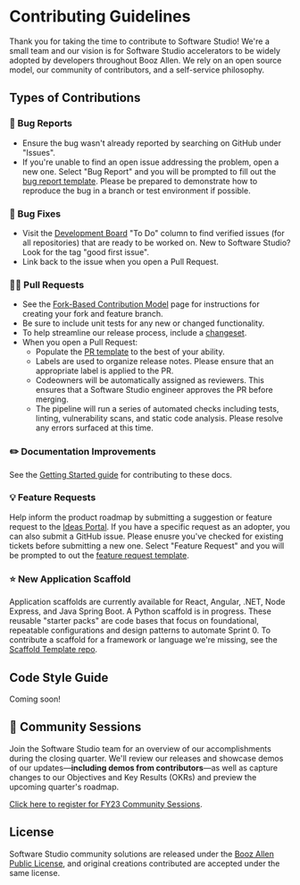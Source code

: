 # Contributing Guidelines

Thank you for taking the time to contribute to Software Studio! We're a small team and our vision is for Software Studio accelerators to be widely adopted by developers throughout Booz Allen. We rely on an open source model, our community of contributors, and a self-service philosophy.

## Types of Contributions

### 🐛 Bug Reports 

- Ensure the bug wasn't already reported by searching on GitHub under "Issues".
- If you're unable to find an open issue addressing the problem, open a new one. Select "Bug Report" and you will be prompted to fill out the [bug report template](https://github.boozallencsn.com/uip/uswds-react/issues/new?assignees=&labels=bug%2C+triage&template=bug_report.md&title=Bug%3A+). Please be prepared to demonstrate how to reproduce the bug in a branch or test environment if possible.

### 🔧 Bug Fixes

- Visit the [Development Board](https://github.boozallencsn.com/orgs/uip/projects/5) "To Do" column to find verified issues (for all repositories) that are ready to be worked on. New to Software Studio? Look for the tag "good first issue".
- Link back to the issue when you open a Pull Request.

### 👩‍💻 Pull Requests

- See the [Fork-Based Contribution Model](/contributing/fork-based/) page for instructions for creating your fork and feature branch.
- Be sure to include unit tests for any new or changed functionality.
- To help streamline our release process, include a [changeset](https://github.com/changesets/changesets/blob/main/docs/adding-a-changeset.md).
- When you open a Pull Request: 
    - Populate the [PR template](https://github.boozallencsn.com/uip/.github/blob/master/PULL_REQUEST_TEMPLATE.md) to the best of your ability.
    - Labels are used to organize release notes. Please ensure that an appropriate label is applied to the PR.
    - Codeowners will be automatically assigned as reviewers. This ensures that a Software Studio engineer approves the PR before merging.
    - The pipeline will run a series of automated checks including tests, linting, vulnerability scans, and static code analysis. Please resolve any errors surfaced at this time.

### ✏️ Documentation Improvements

See the [Getting Started guide](/contributing/docs/getting-started/) for contributing to these docs.

### 💡 Feature Requests

Help inform the product roadmap by submitting a suggestion or feature request to the [Ideas Portal](https://solutionscenter.ideas.aha.io/). If you have a specific request as an adopter, you can also submit a GitHub issue. Please enusre you've checked for existing tickets before submitting a new one. Select "Feature Request" and you will be prompted to out the [feature request template](https://github.boozallencsn.com/uip/uswds-react/issues/new?assignees=&labels=feature+request&template=feature_request.md&title=%5BFEATURE%5D).

### ⭐️ New Application Scaffold

Application scaffolds are currently available for React, Angular, .NET, Node Express, and Java Spring Boot. A Python scaffold is in progress. These reusable "starter packs" are code bases that focus on foundational, repeatable configurations and design patterns to automate Sprint 0. To contribute a scaffold for a framework or language we're missing, see the [Scaffold Template repo](https://github.boozallencsn.com/uip/scaffold-template).

## Code Style Guide

Coming soon!

## 📅 Community Sessions
Join the Software Studio team for an overview of our accomplishments during the closing quarter. We'll review our releases and showcase demos of our updates—**including demos from contributors**—as well as capture changes to our Objectives and Key Results (OKRs) and preview the upcoming quarter's roadmap.

[Click here to register for FY23 Community Sessions](https://boozallen.sharepoint.com/sites/events/Pages/events.aspx?rid=55aaf505-861d-4e1e-b75b-18d0a6fab9e6).

## License

Software Studio community solutions are released under the [Booz Allen Public License](https://github.com/boozallen/Public-License/blob/master/LICENSE.md), and original creations contributed are accepted under the same license.
